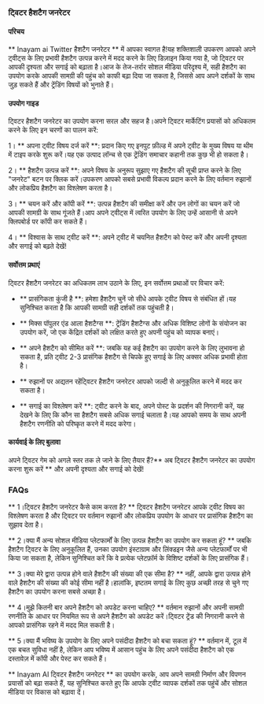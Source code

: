 ### ट्विटर हैशटैग जनरेटर

#### परिचय
** Inayam ai Twitter हैशटैग जनरेटर ** में आपका स्वागत है!यह शक्तिशाली उपकरण आपको अपने ट्वीट्स के लिए प्रभावी हैशटैग उत्पन्न करने में मदद करने के लिए डिज़ाइन किया गया है, जो ट्विटर पर आपकी दृश्यता और सगाई को बढ़ाता है।आज के तेज-तर्रार सोशल मीडिया परिदृश्य में, सही हैशटैग का उपयोग करके आपकी सामग्री की पहुंच को काफी बढ़ा दिया जा सकता है, जिससे आप अपने दर्शकों के साथ जुड़ सकते हैं और ट्रेंडिंग विषयों को भुनाते हैं।

#### उपयोग गाइड
ट्विटर हैशटैग जनरेटर का उपयोग करना सरल और सहज है।अपने ट्विटर मार्केटिंग प्रयासों को अधिकतम करने के लिए इन चरणों का पालन करें:

1। ** अपना ट्वीट विषय दर्ज करें **: प्रदान किए गए इनपुट फ़ील्ड में अपने ट्वीट के मुख्य विषय या थीम में टाइप करके शुरू करें।यह एक उत्पाद लॉन्च से एक ट्रेंडिंग समाचार कहानी तक कुछ भी हो सकता है।

2। ** हैशटैग उत्पन्न करें **: अपने विषय के अनुरूप सुझाए गए हैशटैग की सूची प्राप्त करने के लिए "जनरेट" बटन पर क्लिक करें।उपकरण आपको सबसे प्रभावी विकल्प प्रदान करने के लिए वर्तमान रुझानों और लोकप्रिय हैशटैग का विश्लेषण करता है।

3। ** चयन करें और कॉपी करें **: उत्पन्न हैशटैग की समीक्षा करें और उन लोगों का चयन करें जो आपकी सामग्री के साथ गूंजते हैं।आप अपने ट्वीट्स में त्वरित उपयोग के लिए उन्हें आसानी से अपने क्लिपबोर्ड पर कॉपी कर सकते हैं।

4। ** विश्वास के साथ ट्वीट करें **: अपने ट्वीट में चयनित हैशटैग को पेस्ट करें और अपनी दृश्यता और सगाई को बढ़ते देखें!

#### सर्वोत्तम प्रथाएं
ट्विटर हैशटैग जनरेटर का अधिकतम लाभ उठाने के लिए, इन सर्वोत्तम प्रथाओं पर विचार करें:

- ** प्रासंगिकता कुंजी है **: हमेशा हैशटैग चुनें जो सीधे आपके ट्वीट विषय से संबंधित हों।यह सुनिश्चित करता है कि आपकी सामग्री सही दर्शकों तक पहुंचती है।

- ** मिक्स पॉपुलर एंड आला हैशटैग्स **: ट्रेंडिंग हैशटैग्स और अधिक विशिष्ट लोगों के संयोजन का उपयोग करें, जो एक केंद्रित दर्शकों को लक्षित करते हुए अपनी पहुंच को व्यापक बनाएं।

- ** अपने हैशटैग को सीमित करें **: जबकि यह कई हैशटैग का उपयोग करने के लिए लुभावना हो सकता है, प्रति ट्वीट 2-3 प्रासंगिक हैशटैग से चिपके हुए सगाई के लिए अक्सर अधिक प्रभावी होता है।

- ** रुझानों पर अद्यतन रहेंट्विटर हैशटैग जनरेटर आपको जल्दी से अनुकूलित करने में मदद कर सकता है।

- ** सगाई का विश्लेषण करें **: ट्वीट करने के बाद, अपने पोस्ट के प्रदर्शन की निगरानी करें, यह देखने के लिए कि कौन सा हैशटैग सबसे अधिक सगाई चलाता है।यह आपको समय के साथ अपनी हैशटैग रणनीति को परिष्कृत करने में मदद करेगा।

#### कार्यवाई के लिए बुलावा
अपने ट्विटर गेम को अगले स्तर तक ले जाने के लिए तैयार हैं?** अब ट्विटर हैशटैग जनरेटर का उपयोग करना शुरू करें ** और अपनी दृश्यता और सगाई को देखें!

### FAQs

** 1।ट्विटर हैशटैग जनरेटर कैसे काम करता है? **
ट्विटर हैशटैग जनरेटर आपके ट्वीट विषय का विश्लेषण करता है और ट्विटर पर वर्तमान रुझानों और लोकप्रिय उपयोग के आधार पर प्रासंगिक हैशटैग का सुझाव देता है।

** 2।क्या मैं अन्य सोशल मीडिया प्लेटफार्मों के लिए उत्पन्न हैशटैग का उपयोग कर सकता हूं? **
जबकि हैशटैग ट्विटर के लिए अनुकूलित हैं, उनका उपयोग इंस्टाग्राम और लिंक्डइन जैसे अन्य प्लेटफार्मों पर भी किया जा सकता है, लेकिन सुनिश्चित करें कि वे प्रत्येक प्लेटफ़ॉर्म के विशिष्ट दर्शकों के लिए प्रासंगिक हैं।

** 3।क्या मेरे द्वारा उत्पन्न होने वाले हैशटैग की संख्या की एक सीमा है? **
नहीं, आपके द्वारा उत्पन्न होने वाले हैशटैग की संख्या की कोई सीमा नहीं है।हालांकि, इष्टतम सगाई के लिए कुछ अच्छी तरह से चुने गए हैशटैग का उपयोग करना सबसे अच्छा है।

** 4।मुझे कितनी बार अपने हैशटैग को अपडेट करना चाहिए? **
वर्तमान रुझानों और अपनी सामग्री रणनीति के आधार पर नियमित रूप से अपने हैशटैग को अपडेट करें।ट्विटर ट्रेंड की निगरानी करने से आपको प्रासंगिक रहने में मदद मिल सकती है।

** 5।क्या मैं भविष्य के उपयोग के लिए अपने पसंदीदा हैशटैग को बचा सकता हूं? **
वर्तमान में, टूल में एक बचत सुविधा नहीं है, लेकिन आप भविष्य में आसान पहुंच के लिए अपने पसंदीदा हैशटैग को एक दस्तावेज़ में कॉपी और पेस्ट कर सकते हैं।

** Inayam AI ट्विटर हैशटैग जनरेटर ** का उपयोग करके, आप अपने सामग्री निर्माण और विपणन प्रयासों को बढ़ा सकते हैं, यह सुनिश्चित करते हुए कि आपके ट्वीट व्यापक दर्शकों तक पहुंचें और सोशल मीडिया पर विकास को बढ़ावा दें।